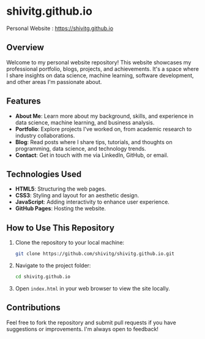 # shivitg.github.io
Personal Website : https://shivitg.github.io

## Overview

Welcome to my personal website repository! This website showcases my professional portfolio, blogs, projects, and achievements. It's a space where I share insights on data science, machine learning, software development, and other areas I'm passionate about.

## Features

- **About Me**: Learn more about my background, skills, and experience in data science, machine learning, and business analysis.
- **Portfolio**: Explore projects I've worked on, from academic research to industry collaborations.
- **Blog**: Read posts where I share tips, tutorials, and thoughts on programming, data science, and technology trends.
- **Contact**: Get in touch with me via LinkedIn, GitHub, or email.

## Technologies Used

- **HTML5**: Structuring the web pages.
- **CSS3**: Styling and layout for an aesthetic design.
- **JavaScript**: Adding interactivity to enhance user experience.
- **GitHub Pages**: Hosting the website.

## How to Use This Repository

1. Clone the repository to your local machine:
   ```bash
   git clone https://github.com/shivitg/shivitg.github.io.git
   ```
2. Navigate to the project folder:
   ```bash
   cd shivitg.github.io
   ```
3. Open `index.html` in your web browser to view the site locally.

## Contributions

Feel free to fork the repository and submit pull requests if you have suggestions or improvements. I'm always open to feedback!

